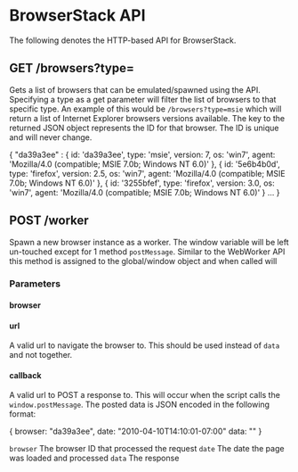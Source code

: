 # BrowserStack API
The following denotes the HTTP-based API for BrowserStack. 

## GET /browsers?type=<type>
Gets a list of browsers that can be emulated/spawned using the API. Specifying a type as a get parameter will filter the list of browsers to that specific type. An example of this would be `/browsers?type=msie` which will return a list of Internet Explorer browsers versions available. The key to the returned JSON object represents the ID for that browser. The ID is unique and will never change.

  {
    "da39a3ee" : {
      id: 'da39a3ee',
      type: 'msie',
      version: 7,
      os: 'win7',
      agent: 'Mozilla/4.0 (compatible; MSIE 7.0b; Windows NT 6.0)'
    },
  {
    id: '5e6b4b0d',
    type: 'firefox',
    version: 2.5,
    os: 'win7',
    agent: 'Mozilla/4.0 (compatible; MSIE 7.0b; Windows NT 6.0)'
  },
  {
    id: '3255bfef',
    type: 'firefox',
    version: 3.0,
    os: 'win7',
    agent: 'Mozilla/4.0 (compatible; MSIE 7.0b; Windows NT 6.0)'
  } ... }
  
## POST /worker
Spawn a new browser instance as a worker. The window variable will be left un-touched except for 1 method `postMessage`. Similar to the WebWorker API this method is assigned to the global/window object and when called will

### Parameters

#### browser

#### url
  A valid url to navigate the browser to. This should be used instead of `data` and not together.
  
#### callback
A valid url to POST a response to. This will occur when the script calls the `window.postMessage`. The posted data is JSON encoded in the following format:
  
  {
    browser: "da39a3ee",
    date: "2010-04-10T14:10:01-07:00"
    data: ""
  }

`browser` The browser ID that processed the request
`date` The date the page was loaded and processed
`data` The response